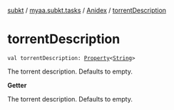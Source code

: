 [subkt](../../index.md) / [myaa.subkt.tasks](../index.md) / [Anidex](index.md) / [torrentDescription](./torrent-description.md)

# torrentDescription

`val torrentDescription: `[`Property`](https://docs.gradle.org/current/javadoc/org/gradle/api/provider/Property.html)`<`[`String`](https://kotlinlang.org/api/latest/jvm/stdlib/kotlin/-string/index.html)`>`

The torrent description. Defaults to empty.

**Getter**

The torrent description. Defaults to empty.

